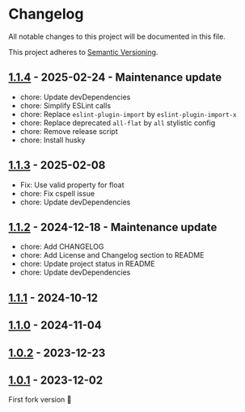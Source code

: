 # Changelog

All notable changes to this project will be documented in this file.

This project adheres to [Semantic Versioning](https://semver.org/spec/v2.0.0.html).

## [1.1.4] - 2025-02-24 - Maintenance update

- chore: Update devDependencies
- chore: Simplify ESLint calls
- chore: Replace `eslint-plugin-import` by `eslint-plugin-import-x`
- chore: Replace deprecated `all-flat` by `all` stylistic config
- chore: Remove release script
- chore: Install husky

## [1.1.3] - 2025-02-08

- Fix: Use valid property for float
- chore: Fix cspell issue
- chore: Update devDependencies

## [1.1.2] - 2024-12-18 - Maintenance update

- chore: Add CHANGELOG
- chore: Add License and Changelog section to README
- chore: Update project status in README
- chore: Update devDependencies

## [1.1.1] - 2024-10-12

## [1.1.0] - 2024-11-04

## [1.0.2] - 2023-12-23

## [1.0.1] - 2023-12-02

First fork version 🚀

[1.1.4]: https://github.com/KristjanESPERANTO/MMM-EasyPix/compare/v1.1.3...v1.1.4
[1.1.3]: https://github.com/KristjanESPERANTO/MMM-EasyPix/compare/v1.1.2...v1.1.3
[1.1.2]: https://github.com/KristjanESPERANTO/MMM-EasyPix/compare/v1.1.1...v1.1.2
[1.1.1]: https://github.com/KristjanESPERANTO/MMM-EasyPix/compare/v1.1.0...v1.1.1
[1.1.0]: https://github.com/KristjanESPERANTO/MMM-EasyPix/compare/v1.0.2...v1.1.0
[1.0.2]: https://github.com/KristjanESPERANTO/MMM-EasyPix/compare/v1.0.1...v1.0.2
[1.0.1]: https://github.com/KristjanESPERANTO/MMM-EasyPix/compare/v1.0.0...v1.0.1
